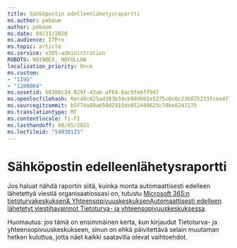 ```yaml
---
title: Sähköpostin edelleenlähetysraportti
ms.author: pebaum
author: pebaum
ms.date: 04/21/2020
ms.audience: ITPro
ms.topic: article
ms.service: o365-administration
ROBOTS: NOINDEX, NOFOLLOW
localization_priority: Once
ms.custom:
- "1195"
- "1200004"
ms.assetid: b8308c24-029f-43ab-af84-0ac97e6ff9d7
ms.openlocfilehash: 6ec48c625ad183b34cb9dd665e5275c0c6c23b075233fcee4712404ab8f37284
ms.sourcegitcommit: b5f7da89a650d2915dc652449623c78be6247175
ms.translationtype: MT
ms.contentlocale: fi-FI
ms.lasthandoff: 08/05/2021
ms.locfileid: "54030125"
---
```

# <a name="email-forwarding-report"></a>Sähköpostin edelleenlähetysraportti

Jos haluat nähdä raportin siitä, kuinka monta automaattisesti edelleen lähetettyä viestiä organisaatiossasi on, tutustu [Microsoft 365:n tietoturvakeskuksen&amp; Yhteensopivuuskeskuksen](https://protection.office.com/#/homepage)[Automaattisesti edelleen lähetetyt viestihavainnot Tietoturva- ja yhteensopivuuskeskuksessa](https://docs.microsoft.com/microsoft-365/security/office-365-security/mfi-auto-forwarded-messages-report).
  
Huomautus: jos tämä on ensimmäinen kerta, kun kirjaudut Tietoturva- ja yhteensopivuuskeskukseen, sinun on ehkä päivitettävä selain muutaman hetken kuluttua, jotta näet kaikki saatavilla olevat vaihtoehdot.
  